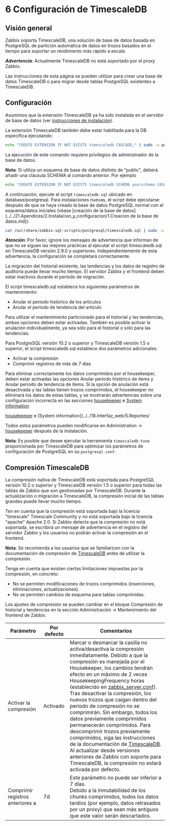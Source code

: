 # 6 Configuración de TimescaleDB

## Visión general

Zabbix soporta TimescaleDB, una solución de base de datos basada en PostgreSQL de partición automática de datos en trozos basados en el tiempo para soportar un rendimiento más rápido a escala.

***Advertencia***:
Actualmente TimescaleDB no está soportado por el proxy Zabbix.

Las instrucciones de esta página se pueden utilizar para crear una base de datos TimescaleDB o para migrar desde tablas PostgreSQL existentes a TimescaleDB.

## Configuración
Asumimos que la extensión TimescaleDB ya ha sido instalada en el servidor de base de datos (ver [instrucciones de instalación](../../../../../Base_de_Datos/Timescale/index.md)).

La extensión TimescaleDB también debe estar habilitada para la DB específica ejecutando:

```bash
echo "CREATE EXTENSION IF NOT EXISTS timescaledb CASCADE;" | sudo -u postgres psql zabbix
```

La ejecución de este comando requiere privilegios de administrador de la base de datos.

**Nota**: Si utiliza un esquema de base de datos distinto de "public", deberá añadir una cláusula SCHEMA al comando anterior. Por ejemplo

```bash
echo "CREATE EXTENSION IF NOT EXISTS timescaledb SCHEMA yourschema CASCADE;" | sudo -u postgres psql zabbix
```

A continuación, ejecute el script `timescaledb.sql` ubicado en database/postgresql. Para instalaciones nuevas, el script debe ejecutarse después de que se haya creado la base de datos PostgreSQL normal con el esquema/datos iniciales (véase [creación de la base de datos](../../21.Apendices/2.Instalacion_y_configuracion/1.Creacion de la base de datos.md)):

```bash
cat /usr/share/zabbix-sql-scripts/postgresql/timescaledb.sql | sudo -u zabbix psql zabbix
```

***Atención***:
Por favor, ignore los mensajes de advertencia que informan de que no se siguen las mejores prácticas al ejecutar el script timescaledb.sql en TimescaleDB versión 2.9.0 y superiores. Independientemente de esta advertencia, la configuración se completará correctamente.

La migración del historial existente, las tendencias y los datos de registro de auditoría puede llevar mucho tiempo. El servidor Zabbix y el frontend deben estar inactivos durante el periodo de migración.

El script timescaledb.sql establece los siguientes parámetros de mantenimiento:

- Anular el periodo histórico de los artículos
- Anular el periodo de tendencia del artículo

Para utilizar el mantenimiento particionado para el historial y las tendencias, ambas opciones deben estar activadas. También es posible activar la anulación individualmente, ya sea sólo para el historial o sólo para las tendencias.

Para PostgreSQL versión 10.2 o superior y TimescaleDB versión 1.5 o superior, el script timescaledb.sql establece dos parámetros adicionales:

- Activar la compresión
- Comprimir registros de más de 7 días

Para eliminar correctamente los datos comprimidos por el housekeeper, deben estar activadas las opciones Anular periodo histórico de ítems y Anular periodo de tendencia de ítems. Si la opción de anulación está desactivada y las tablas tienen trozos comprimidos, el housekeeper no eliminará los datos de estas tablas, y se mostrarán advertencias sobre una configuración incorrecta en las secciones [housekeeper](../../18.Interfaz_web/2.Secciones_frontales/9.Administracion/3.Housekeeping.md) e [System information](../../18.Interfaz_web/5.Reportes/1%20System%20information.md)

[housekeeper]( ../../18.Interfaz_web/2.Secciones_frontales/9.Administracion/3.Housekeeping.md ) e [System information](../../18.Interfaz_web/5.Reportes/

Todos estos parámetros pueden modificarse en Administration →  [housekeeper](../../18.Interfaz_web/2.Secciones_frontales/9.Administracion/3.Housekeeping.md)  después de la instalación.

**Nota**: Es posible que desee ejecutar la herramienta `timescaledb-tune` proporcionada por TimescaleDB para optimizar los parámetros de configuración de PostgreSQL en su `postgresql.conf`.

## Compresión TimescaleDB

La compresión nativa de TimescaleDB está soportada para PostgreSQL versión 10.2 o superior y TimescaleDB versión 1.5 o superior para todas las tablas de Zabbix que son gestionadas por TimescaleDB. Durante la actualización o migración a TimescaleDB, la compresión inicial de las tablas grandes puede llevar mucho tiempo.

Ten en cuenta que la compresión está soportada bajo la licencia "timescale" Timescale Community y no está soportada bajo la licencia "apache" Apache 2.0. Si Zabbix detecta que la compresión no está soportada, se escribirá un mensaje de advertencia en el registro del servidor Zabbix y los usuarios no podrán activar la compresión en el frontend.

**Nota**: Se recomienda a los usuarios que se familiaricen con la documentación de compresión de [TimescaleDB](https://www.zabbix.com/documentation/devel/en/manual/appendix/install/timescaledbhttps:/) antes de utilizar la compresión.

Tenga en cuenta que existen ciertas limitaciones impuestas por la compresión, en concreto:

- No se permiten modificaciones de trozos comprimidos (inserciones, eliminaciones, actualizaciones).
- No se permiten cambios de esquema para tablas comprimidas.

Los ajustes de compresión se pueden cambiar en el bloque Compresión de historial y tendencias en la sección Administración → Mantenimiento del frontend de Zabbix.


| Parámetro                       | Por defecto | Comentarios                                                                                                                                                                                                                                                                                                                                                                                                                                                                                                                                                                                                                                                                                                                                                                                           |
| ---------------------------------- | ------------- | ------------------------------------------------------------------------------------------------------------------------------------------------------------------------------------------------------------------------------------------------------------------------------------------------------------------------------------------------------------------------------------------------------------------------------------------------------------------------------------------------------------------------------------------------------------------------------------------------------------------------------------------------------------------------------------------------------------------------------------------------------------------------------------------------------- |
| Activar la compresión           | Activado    | Marcar o desmarcar la casilla no activa/desactiva la compresión inmediatamente. Debido a que la compresión es manejada por el Housekeeper, los cambios tendrán efecto en un máximo de 2 veces HousekeepingFrequency horas (establecido en [zabbix_server.conf](../../21.Apendices/3.Configuración_del_proceso/1.Zabbix%20server.md)).<br />Tras desactivar la compresión, los nuevos trozos que caigan dentro del periodo de compresión no se comprimirán. Sin embargo, todos los datos previamente comprimidos permanecerán comprimidos. Para descomprimir trozos previamente comprimidos, siga las instrucciones de la documentación de [TimescaleDB](https://docs.timescale.com/use-timescale/latest/query-data/).<br />Al actualizar desde versiones anteriores de Zabbix con soporte para TimescaleDB, la compresión no estará activada por defecto. |
| Comprimir registros anteriores a | 7d          | Este parámetro no puede ser inferior a 7 días.<br />Debido a la inmutabilidad de los chunks comprimidos, todos los datos tardíos (por ejemplo, datos retrasados por un proxy) que sean más antiguos que este valor serán descartados.                                                                                                                                                                                                                                                                                                                                                                                                                                                                                                                                                            |
